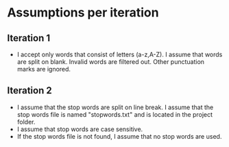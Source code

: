# Assumptions per iteration

## Iteration 1
- I accept only words that consist of letters (a-z,A-Z). I assume that words are split on blank. Invalid words are filtered out. Other punctuation marks are ignored.

## Iteration 2
- I assume that the stop words are split on line break. I assume that the stop words file is named "stopwords.txt" and is located in the project folder.
- I assume that stop words are case sensitive.
- If the stop words file is not found, I assume that no stop words are used.
